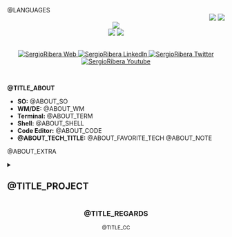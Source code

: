 <div align="left">
@LANGUAGES
</div>
<!-- Visitors and Twitch -->
<div align="right">
    <img src="https://komarev.com/ghpvc/?username=SergioRibera&style=for-the-badge&color=55acb7&label=@TITLE_VISITORS" />
    <img src="https://img.shields.io/twitch/status/sergioribera_rs?label=@TITLE_LIVE&style=for-the-badge&logo=twitch&logoColor=white&color=mediumpurple" />
</div>

<!-- Github Stats -->
<!-- generated by https://github-profile-summary-cards.vercel.app/demo.html -->
<div align="center">
    <img src="http://github-profile-summary-cards.vercel.app/api/cards/profile-details?username=SergioRibera&theme=blueberry"/>
    <br>
    <img src="http://github-profile-summary-cards.vercel.app/api/cards/repos-per-language?username=SergioRibera&theme=blueberry&exclude=CSS,ShaderLab" />
    <img src="http://github-profile-summary-cards.vercel.app/api/cards/most-commit-language?username=SergioRibera&theme=blueberry&exclude=CSS,ShaderLab" />
</div>
</br>
<!-- Social Media -->
<p align="center">
    <a href="https://bento.me/sergioribera" target="_blank">
        <img alt="SergioRibera Web" src="https://img.shields.io/badge/Website-3b5998?style=for-the-badge&logo=google-chrome&logoColor=white"/>
    </a>
    <a href="https://www.linkedin.com/in/sergioribera/" target="_blank">
        <img alt="SergioRibera LinkedIn" src="https://img.shields.io/badge/-LinkedIn-0e76a8?style=for-the-badge&logo=Linkedin&logoColor=white"/>
    </a>
    <a href="https://x.com/sergioribera_rs/" target="_blank">
        <img alt="SergioRibera Twitter" src="https://img.shields.io/badge/-Twitter-00acee?style=for-the-badge&logo=Twitter&logoColor=white"/>
    </a>
    <a href="https://youtube.com/SergioRibera" target="_blank">
        <img alt="SergioRibera Youtube" src="https://img.shields.io/badge/-Youtube-12sdkad2?style=for-the-badge&logo=Youtube&logoColor=white&color=red"/>
    </a>
</p>
</br>

**@TITLE_ABOUT**
- **SO:** @ABOUT_SO
- **WM/DE:** @ABOUT_WM
- **Terminal:** @ABOUT_TERM
- **Shell:** @ABOUT_SHELL
- **Code Editor:** @ABOUT_CODE
- **@ABOUT_TECH_TITLE:** @ABOUT_FAVORITE_TECH
@ABOUT_NOTE

@ABOUT_EXTRA

<details>
    <summary><h2>@TITLE_PROJECT</h2></summary>
    <table>
        <thead align="center">
            <tr style="border: none;">
                <td><b>@TITLE_PROJECT_NAME</b></td>
                <td><b>@TITLE_PROJECT_STARS</b></td>
                <td><b>@TITLE_PROJECT_FORKS</b></td>
                <td><b>@TITLE_PROJECT_PR</b></td>
                <td><b>@TITLE_PROJECT_LANG</b></td>
            </tr>
        </thead>
        <tbody>
        @PROJECTS
        </tbody>
    </table>
</details>

<div align="center">
<h3>@TITLE_REGARDS</h3>
<span><sup>@TITLE_CC<sup></span>
</div>
